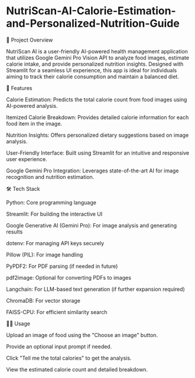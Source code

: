# NutriScan-AI-Calorie-Estimation-and-Personalized-Nutrition-Guide

📖 Project Overview

NutriScan AI is a user-friendly AI-powered health management application that utilizes Google Gemini Pro Vision API to analyze food images, estimate calorie intake, and provide personalized nutrition insights. Designed with Streamlit for a seamless UI experience, this app is ideal for individuals aiming to track their calorie consumption and maintain a balanced diet.

🚀 Features

Calorie Estimation: Predicts the total calorie count from food images using AI-powered analysis.

Itemized Calorie Breakdown: Provides detailed calorie information for each food item in the image.

Nutrition Insights: Offers personalized dietary suggestions based on image analysis.

User-Friendly Interface: Built using Streamlit for an intuitive and responsive user experience.

Google Gemini Pro Integration: Leverages state-of-the-art AI for image recognition and nutrition estimation.

🛠 Tech Stack

Python: Core programming language

Streamlit: For building the interactive UI

Google Generative AI (Gemini Pro): For image analysis and generating results

dotenv: For managing API keys securely

Pillow (PIL): For image handling

PyPDF2: For PDF parsing (if needed in future)

pdf2image: Optional for converting PDFs to images

Langchain: For LLM-based text generation (if further expansion required)

ChromaDB: For vector storage

FAISS-CPU: For efficient similarity search

🧑‍💻 Usage

Upload an image of food using the "Choose an image" button.

Provide an optional input prompt if needed.

Click "Tell me the total calories" to get the analysis.

View the estimated calorie count and detailed breakdown.

